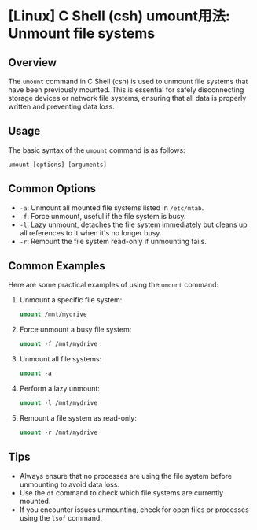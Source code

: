 # [Linux] C Shell (csh) umount用法: Unmount file systems

## Overview
The `umount` command in C Shell (csh) is used to unmount file systems that have been previously mounted. This is essential for safely disconnecting storage devices or network file systems, ensuring that all data is properly written and preventing data loss.

## Usage
The basic syntax of the `umount` command is as follows:

```
umount [options] [arguments]
```

## Common Options
- `-a`: Unmount all mounted file systems listed in `/etc/mtab`.
- `-f`: Force unmount, useful if the file system is busy.
- `-l`: Lazy unmount, detaches the file system immediately but cleans up all references to it when it's no longer busy.
- `-r`: Remount the file system read-only if unmounting fails.

## Common Examples
Here are some practical examples of using the `umount` command:

1. Unmount a specific file system:
   ```csh
   umount /mnt/mydrive
   ```

2. Force unmount a busy file system:
   ```csh
   umount -f /mnt/mydrive
   ```

3. Unmount all file systems:
   ```csh
   umount -a
   ```

4. Perform a lazy unmount:
   ```csh
   umount -l /mnt/mydrive
   ```

5. Remount a file system as read-only:
   ```csh
   umount -r /mnt/mydrive
   ```

## Tips
- Always ensure that no processes are using the file system before unmounting to avoid data loss.
- Use the `df` command to check which file systems are currently mounted.
- If you encounter issues unmounting, check for open files or processes using the `lsof` command.